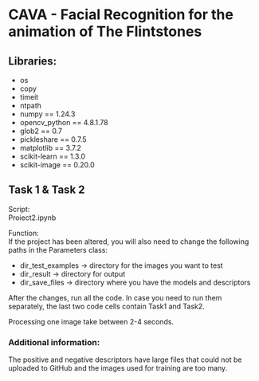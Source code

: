 # CAVA - Facial Recognition for the animation of The Flintstones

## Libraries:
- os
- copy
- timeit
- ntpath
- numpy			      == 1.24.3
- opencv_python		== 4.8.1.78
- glob2		      	== 0.7
- pickleshare	  	== 0.7.5
- matplotlib		  == 3.7.2
- scikit-learn		== 1.3.0
- scikit-image 		== 0.20.0


## Task 1 & Task 2
Script:<br />
Proiect2.ipynb

Function:<br />
If the project has been altered, you will also need to change the following paths in the Parameters class:

- dir_test_examples 	-> directory for the images you want to test
- dir_result 		-> directory for output
- dir_save_files	-> directory where you have the models and descriptors

After the changes, run all the code. 
In case you need to run them separately, the last two code cells contain Task1 and Task2.

Processing one image take between 2-4 seconds. 

### Additional information:
The positive and negative descriptors have large files that could not be uploaded to GitHub and the images used for training are too many.

